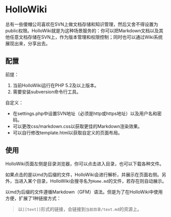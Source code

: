 # HolloWiki

总有一些傻帽公司喜欢在SVN上做文档存储和知识管理，然后又舍不得设置为public权限。HolloWiki就是为这种场景服务的：你可以把Markdown文档以及其他任意文档存储在SVN上，作为版本管理和权限控制；同时也可以通过Wiki系统展现出来，分享出去。

## 配置

前提：
1. 当前HolloWiki运行在PHP 5.2及以上版本。
2. 需要安装subversion命令行工具。

自定义：
* 在settings.php中设置SVN地址（必须是http或https地址）以及用户名和密码。
* 可以更改css/markdown.css以获取更佳的Markdown渲染效果。
* 可以自行修改template.html以获取自定义的页面布局。

## 使用

HolloWiki页面左侧是目录浏览器，你可以点击进入目录，也可以下载各种文件。

如果点击的是以md为后缀的文件，HolloWiki会进行解析，并展示在页面右侧。另外，当进入某个目录，HolloWiki会搜寻名为`Home.md`的文件，若存在则自动展示。

以md为后缀的文件遵循Markdown（GFM）语法。但是为了在HolloWiki中使用方便，扩展了1种链接方式：

> 以`[[text]]`形式的链接，会链接到`当前目录/text.md`的资源上。


